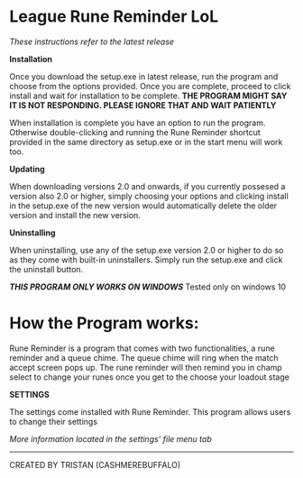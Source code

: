 # League Rune Reminder LoL

*These instructions refer to the latest release*

**Installation**

Once you download the setup.exe in latest release, run the program and choose from the options provided. Once you are complete, proceed to click install and wait for installation to be complete. 
**THE PROGRAM MIGHT SAY IT IS NOT RESPONDING. PLEASE IGNORE THAT AND WAIT PATIENTLY**

When installation is complete you have an option to run the program. Otherwise double-clicking and running the Rune Reminder shortcut provided in the same directory as setup.exe or in the start menu will work too. 

**Updating**

When downloading versions 2.0 and onwards, if you currently possesed a version also 2.0 or higher, simply choosing your options and clicking install in the setup.exe of the new version would automatically delete the older version and install the new version. 

**Uninstalling**

When uninstalling, use any of the setup.exe version 2.0 or higher to do so as they come with built-in uninstallers. Simply run the setup.exe and click the uninstall button. 

***THIS PROGRAM ONLY WORKS ON WINDOWS*** Tested only on windows 10

# How the Program works:

Rune Reminder is a program that comes with two functionalities, a rune reminder and a queue chime. 
The queue chime will ring when the match accept screen pops up. 
The rune reminder will then remind you in champ select to change your runes once you get to the choose your loadout stage

**SETTINGS**

The settings come installed with Rune Reminder. This program allows users to change their settings

*More information located in the settings' file menu tab*

------------------------------------------

CREATED BY TRISTAN (CASHMEREBUFFALO)
